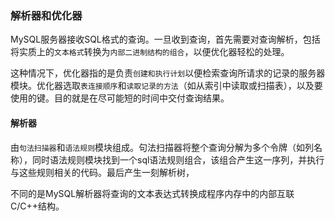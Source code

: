 ### 解析器和优化器
MySQL服务器接收SQL格式的查询。一旦收到查询，首先需要对查询解析，包括将实质上的`文本格式`转换为`内部二进制结构的组合`，以便优化器轻松的处理。

这种情况下，优化器指的是负责`创建和执行计划`以便检索查询所请求的记录的服务器模块。优化器选取`表连接顺序`和`读取记录的方法`（如从索引中读取或扫描表），以及要使用的键。目的就是在尽可能短的时间中交付查询结果。

#### 解析器
由`句法扫描器`和`语法规则`模块组成。句法扫描器将整个查询分解为多个令牌（如列名称），同时语法规则模块找到一个sql语法规则组合，该组合产生这一序列，并执行与这些规则相关的代码。最后产生一刻解析树，

不同的是MySQL解析器将查询的文本表达式转换成程序内存中的内部互联C/C++结构。